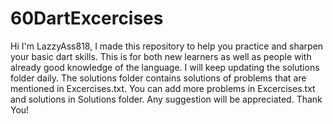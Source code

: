 # 60DartExcercises
Hi I'm LazzyAss818, I made this repository to help you practice and sharpen your basic dart skills. This is for both new learners as well as people with already good knowledge of the language.
I will keep updating the solutions folder daily.
The solutions folder contains solutions of problems that are mentioned in Excercises.txt.
You can add more problems in Excercises.txt and solutions in Solutions folder.
Any suggestion will be appreciated.
Thank You!
